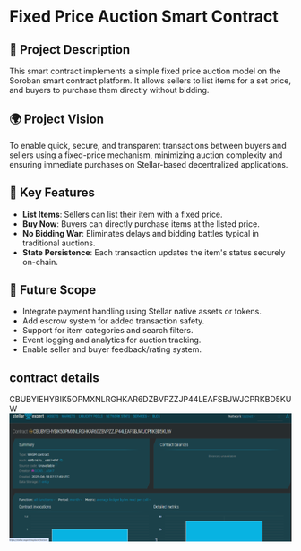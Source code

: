 # Fixed Price Auction Smart Contract

## 📜 Project Description
This smart contract implements a simple fixed price auction model on the Soroban smart contract platform. It allows sellers to list items for a set price, and buyers to purchase them directly without bidding.

## 🌍 Project Vision
To enable quick, secure, and transparent transactions between buyers and sellers using a fixed-price mechanism, minimizing auction complexity and ensuring immediate purchases on Stellar-based decentralized applications.

## 🌟 Key Features
- **List Items**: Sellers can list their item with a fixed price.
- **Buy Now**: Buyers can directly purchase items at the listed price.
- **No Bidding War**: Eliminates delays and bidding battles typical in traditional auctions.
- **State Persistence**: Each transaction updates the item's status securely on-chain.

## 🔮 Future Scope
- Integrate payment handling using Stellar native assets or tokens.
- Add escrow system for added transaction safety.
- Support for item categories and search filters.
- Event logging and analytics for auction tracking.
- Enable seller and buyer feedback/rating system.

## contract details
CBUBYIEHYBIK5OPMXNLRGHKAR6DZBVPZZJP44LEAFSBJWJCPRKBD5KUW
![alt text](image.png)